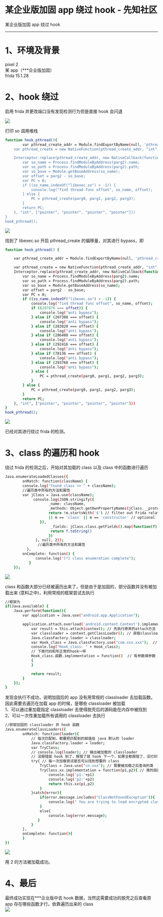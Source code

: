 

# 某企业版加固 app 绕过 hook - 先知社区

某企业版加固 app 绕过 hook

- - -

# 1、环境及背景

pixel 2  
某 app（\*\*\*企业版加固）  
frida 15.1.28

# 2、hook 绕过

启用 frida 并更改端口没有发现检测行为但是直接 hook 会闪退

[![](assets/1704273649-1682f4875d2b03bffdf91439e707b757.png)](https://xzfile.aliyuncs.com/media/upload/picture/20240102095217-8f4ce638-a911-1.png)

打印 so 调用堆栈

```bash
function hook_pthread(){
        var pthread_create_addr = Module.findExportByName(null, 'pthread_create
    var pthread_create = new NativeFunction(pthread_create_addr, "int", ["pointer", "pointer", "pointer", "pointer"]);

    Interceptor.replace(pthread_create_addr, new NativeCallback(function (parg0, parg1, parg2, parg3) {
        var so_name = Process.findModuleByAddress(parg2).name;
        var so_path = Process.findModuleByAddress(parg2).path;
        var so_base = Module.getBaseAddress(so_name);
        var offset = parg2 - so_base;
        var PC = 0;
        if ((so_name.indexOf("libexec.so") > -1)) {
            console.log("find thread func offset", so_name, offset);
        } else {
            PC = pthread_create(parg0, parg1, parg2, parg3);
        }
        return PC;
    }, "int", ["pointer", "pointer", "pointer", "pointer"]))
}
hook_pthread();
```

[![](assets/1704273649-c8712bb5474d7d2d45339357fe9c40b6.png)](https://xzfile.aliyuncs.com/media/upload/picture/20240102095252-a3edb824-a911-1.png)

找到了 libexec.so 开启 pthread\_create 的偏移量，对其进行 bypass，即

```bash
function hook_pthread() {

    var pthread_create_addr = Module.findExportByName(null, 'pthread_create');

    var pthread_create = new NativeFunction(pthread_create_addr, "int", ["pointer", "pointer", "pointer", "pointer"]);
    Interceptor.replace(pthread_create_addr, new NativeCallback(function (parg0, parg1, parg2, parg3) {
        var so_name = Process.findModuleByAddress(parg2).name;
        var so_path = Process.findModuleByAddress(parg2).path;
        var so_base = Module.getBaseAddress(so_name);
        var offset = parg2 - so_base;
        var PC = 0;
        if ((so_name.indexOf("libexec.so") > -1)) {
            console.log("find thread func offset", so_name, offset);
            if ((207076 === offset)) {
                console.log("anti bypass");
            } else if (207308 === offset) {
                console.log("anti bypass");
            } else if (283820 === offset) {
                console.log("anti bypass");
            } else if (286488 === offset) {
                console.log("anti bypass");
            } else if (292416 === offset) {
                console.log("anti bypass");
            } else if (78136 === offset) {
                console.log("anti bypass");
            } else if (293768 === offset) {
                console.log("anti bypass");
            } else {
                PC = pthread_create(parg0, parg1, parg2, parg3);
            }
        } else {
            PC = pthread_create(parg0, parg1, parg2, parg3);
        }
        return PC;
    }, "int", ["pointer", "pointer", "pointer", "pointer"]))
}
hook_pthread();
```

[![](assets/1704273649-a087844293e3cb09628dff7c170c2c10.png)](https://xzfile.aliyuncs.com/media/upload/picture/20240102095314-b129f6ba-a911-1.png)

已经对其进行绕过 frida 的检测。

# 3、class 的遍历和 hook

绕过 frida 的检测之后，开始对其加载的 class 以及 class 中的函数进行遍历

```bash
Java.enumerateLoadedClasses({
        onMatch: function(className) {
        console.log("found class >> " + className);
        //遍历类中所有的方法和属性
        var jClass = Java.use(className);
             console.log(JSON.stringify({
                    _name: className,
                    _methods: Object.getOwnPropertyNames(jClass.__proto__).filter(function(m) {
                    return !m.startsWith('$') // filter out Frida related special properties
                    || m == 'class' || m == 'constructor' // optional
                }), 
                     _fields: jClass.class.getFields().map(function(f) {
                     return f.toString()
                    })
              }, null, 2));
               //遍历类中所有的方法和属性
          },
        onComplete: function() {
              console.log("[*] class enuemration complete");
           }
    });
```

[![](assets/1704273649-9cba9ddd3e1660fe1133423d9536f6b1.png)](https://xzfile.aliyuncs.com/media/upload/picture/20240102095513-f82c9504-a911-1.png)

class 和函数大部分已经被遍历出来了，但是由于是加固的，部分函数并没有被加载出来 (意料之中)，利用常规的框架尝试去执行

```bash
//框架为
if(Java.available) {
    Java.perform(function(){
        var application = Java.use("android.app.Application");

        application.attach.overload('android.content.Context').implementation = function(context) {
            var result = this.attach(context); // 先执行原来的attach方法
            var classloader = context.getClassLoader(); // 获取classloader
            Java.classFactory.loader = classloader;
            var Hook_class = Java.classFactory.use("com.xxx.xxx");  // app的类
            console.log("Hook_class: " + Hook_class);
            // 下面代码和写正常的hook一样
            Hook_class.函数.implementation = function()  // 有参数填参数
            {
            }

            return result;
        }
    });
}
```

发现会执行不成功，说明加固后的 app 没有用常规的 classloader 去加载函数。因此需要去遍历在加载 app 的时候，是哪些 classloader 被加载  
1、可以通过重加载指定 classloader 去使得脱壳后的源码能在内存中被找到  
2、可以一次性重加载所有调用的 classloader 去执行

```bash
//获取加固的 classloader 并 hook 函数
Java.enumerateClassLoaders({
        onMatch: function(loader){
            // 每次匹配到，都要把匹配到的赋值给 java 默认的 loader
            Java.classFactory.loader = loader;
            var TryClass;
            // console.log(loader); // 输出被加载的 classloader
            // 没报错就 hook 到了，报错了就 hook 下一个，如果全都报错了，没打印东西，那可能就是 hook 错了。
            try{ // 每一次加载尝试是否可以找到想要的 class
                TryClass = Java.use("cn.xxx"); // 需要被加载之后查询的类
                TryClass.xx.implementation = function(p1,p2){ // 类的函数
                    console.log('p1:'+p1)
                    console.log('p2:'+p2)
                    return this.xx(p1,p2)
                }
            }catch(error){
                if(error.message.includes("ClassNotFoundException")){
                    console.log(" You are trying to load encrypted class, trying next loader");
                }
                else{
                    console.log(error.message);
               }
            }
        },
        onComplete: function(){
        }
})
```

[![](assets/1704273649-86af9551860fecd2e37c6c6931118932.png)](https://xzfile.aliyuncs.com/media/upload/picture/20240102095531-02ee8f06-a912-1.png)

用 2 的方法被加载成功。

# 4、最后

最终成功实现在\*\*\*企业版中去 hook 数据，当然这需要成功的脱壳之后查看原 app 存在哪些函数才行。依靠遍历出来的 class  
[![](assets/1704273649-cd18ef8ec8a09d36adea414c987a3b8c.png)](https://xzfile.aliyuncs.com/media/upload/picture/20240102095540-08117e3a-a912-1.png)
